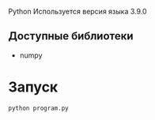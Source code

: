 Python
Используется версия языка 3.9.0
## Доступные библиотеки
- numpy

# Запуск
```bash
python program.py
```